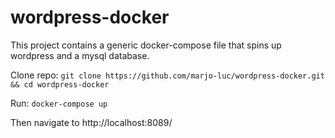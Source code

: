 # wordpress-docker
This project contains a generic docker-compose file that spins up wordpress and a mysql database.

Clone repo:
`git clone https://github.com/marjo-luc/wordpress-docker.git && cd wordpress-docker`

Run:
`docker-compose up`

Then navigate to http://localhost:8089/
